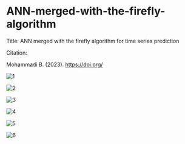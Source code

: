 # ANN-merged-with-the-firefly-algorithm

Title: ANN merged with the firefly algorithm for time series prediction

Citation:

Mohammadi B. (2023). 
https://doi.org/


![1](https://user-images.githubusercontent.com/122013773/210796760-9c62b2d4-cc0d-40d0-b680-b2e5db9c8665.jpg)


![2](https://user-images.githubusercontent.com/122013773/210796795-4ad5e552-5813-41a4-b1a3-b85f71a51a7f.jpg)


![3](https://user-images.githubusercontent.com/122013773/210796812-1a0bc8a4-1b0f-4828-9fd8-919318d50487.jpg)


![4](https://user-images.githubusercontent.com/122013773/210796832-c98d948d-5d76-410a-bbf3-d98f88b77d02.jpg)


![5](https://user-images.githubusercontent.com/122013773/210796847-bc15fb50-1ff1-430b-a9bd-b13e34330390.jpg)


![6](https://user-images.githubusercontent.com/122013773/210796862-650660a8-9ffe-4259-85ad-cb77350d2889.jpg)
